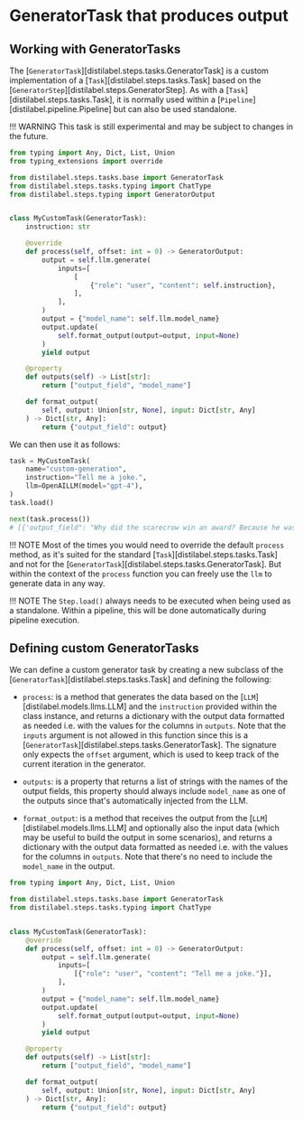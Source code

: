 # GeneratorTask that produces output

## Working with GeneratorTasks

The [`GeneratorTask`][distilabel.steps.tasks.GeneratorTask] is a custom implementation of a [`Task`][distilabel.steps.tasks.Task] based on the [`GeneratorStep`][distilabel.steps.GeneratorStep]. As with a [`Task`][distilabel.steps.tasks.Task], it is normally used within a [`Pipeline`][distilabel.pipeline.Pipeline] but can also be used standalone.

!!! WARNING
    This task is still experimental and may be subject to changes in the future.

```python
from typing import Any, Dict, List, Union
from typing_extensions import override

from distilabel.steps.tasks.base import GeneratorTask
from distilabel.steps.tasks.typing import ChatType
from distilabel.steps.typing import GeneratorOutput


class MyCustomTask(GeneratorTask):
    instruction: str

    @override
    def process(self, offset: int = 0) -> GeneratorOutput:
        output = self.llm.generate(
            inputs=[
                [
                    {"role": "user", "content": self.instruction},
                ],
            ],
        )
        output = {"model_name": self.llm.model_name}
        output.update(
            self.format_output(output=output, input=None)
        )
        yield output

    @property
    def outputs(self) -> List[str]:
        return ["output_field", "model_name"]

    def format_output(
        self, output: Union[str, None], input: Dict[str, Any]
    ) -> Dict[str, Any]:
        return {"output_field": output}
```

We can then use it as follows:

```python
task = MyCustomTask(
    name="custom-generation",
    instruction="Tell me a joke.",
    llm=OpenAILLM(model="gpt-4"),
)
task.load()

next(task.process())
# [{'output_field": "Why did the scarecrow win an award? Because he was outstanding!", "model_name": "gpt-4"}]
```

!!! NOTE
    Most of the times you would need to override the default `process` method, as it's suited for the standard [`Task`][distilabel.steps.tasks.Task] and not for the [`GeneratorTask`][distilabel.steps.tasks.GeneratorTask]. But within the context of the `process` function you can freely use the `llm` to generate data in any way.

!!! NOTE
    The `Step.load()` always needs to be executed when being used as a standalone. Within a pipeline, this will be done automatically during pipeline execution.

## Defining custom GeneratorTasks

We can define a custom generator task by creating a new subclass of the [`GeneratorTask`][distilabel.steps.tasks.Task] and defining the following:

- `process`: is a method that generates the data based on the [`LLM`][distilabel.models.llms.LLM] and the `instruction` provided within the class instance, and returns a dictionary with the output data formatted as needed i.e. with the values for the columns in `outputs`. Note that the `inputs` argument is not allowed in this function since this is a [`GeneratorTask`][distilabel.steps.tasks.GeneratorTask]. The signature only expects the `offset` argument, which is used to keep track of the current iteration in the generator.

- `outputs`: is a property that returns a list of strings with the names of the output fields, this property should always include `model_name` as one of the outputs since that's automatically injected from the LLM.

- `format_output`: is a method that receives the output from the [`LLM`][distilabel.models.llms.LLM] and optionally also the input data (which may be useful to build the output in some scenarios), and returns a dictionary with the output data formatted as needed i.e. with the values for the columns in `outputs`. Note that there's no need to include the `model_name` in the output.

```python
from typing import Any, Dict, List, Union

from distilabel.steps.tasks.base import GeneratorTask
from distilabel.steps.tasks.typing import ChatType


class MyCustomTask(GeneratorTask):
    @override
    def process(self, offset: int = 0) -> GeneratorOutput:
        output = self.llm.generate(
            inputs=[
                [{"role": "user", "content": "Tell me a joke."}],
            ],
        )
        output = {"model_name": self.llm.model_name}
        output.update(
            self.format_output(output=output, input=None)
        )
        yield output

    @property
    def outputs(self) -> List[str]:
        return ["output_field", "model_name"]

    def format_output(
        self, output: Union[str, None], input: Dict[str, Any]
    ) -> Dict[str, Any]:
        return {"output_field": output}
```
